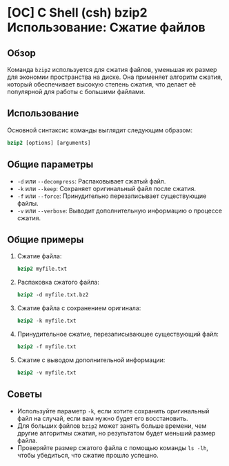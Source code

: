 # [ОС] C Shell (csh) bzip2 Использование: Сжатие файлов

## Обзор
Команда `bzip2` используется для сжатия файлов, уменьшая их размер для экономии пространства на диске. Она применяет алгоритм сжатия, который обеспечивает высокую степень сжатия, что делает её популярной для работы с большими файлами.

## Использование
Основной синтаксис команды выглядит следующим образом:

```csh
bzip2 [options] [arguments]
```

## Общие параметры
- `-d` или `--decompress`: Распаковывает сжатый файл.
- `-k` или `--keep`: Сохраняет оригинальный файл после сжатия.
- `-f` или `--force`: Принудительно перезаписывает существующие файлы.
- `-v` или `--verbose`: Выводит дополнительную информацию о процессе сжатия.

## Общие примеры
1. Сжатие файла:
   ```csh
   bzip2 myfile.txt
   ```

2. Распаковка сжатого файла:
   ```csh
   bzip2 -d myfile.txt.bz2
   ```

3. Сжатие файла с сохранением оригинала:
   ```csh
   bzip2 -k myfile.txt
   ```

4. Принудительное сжатие, перезаписывающее существующий файл:
   ```csh
   bzip2 -f myfile.txt
   ```

5. Сжатие с выводом дополнительной информации:
   ```csh
   bzip2 -v myfile.txt
   ```

## Советы
- Используйте параметр `-k`, если хотите сохранить оригинальный файл на случай, если вам нужно будет его восстановить.
- Для больших файлов `bzip2` может занять больше времени, чем другие алгоритмы сжатия, но результатом будет меньший размер файла.
- Проверяйте размер сжатого файла с помощью команды `ls -lh`, чтобы убедиться, что сжатие прошло успешно.